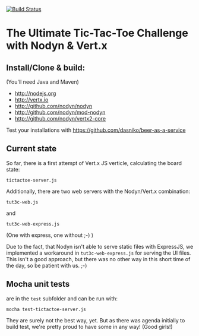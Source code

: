 [![Build Status](https://travis-ci.org/dasniko/tut3c-nodyn.svg?branch=master)](https://travis-ci.org/dasniko/tut3c-nodyn)
# The Ultimate Tic-Tac-Toe Challenge with Nodyn & Vert.x

## Install/Clone & build:

(You'll need Java and Maven)

- http://nodejs.org
- http://vertx.io
- http://github.com/nodyn/nodyn
- http://github.com/nodyn/mod-nodyn
- http://github.com/nodyn/vertx2-core

Test your installations with https://github.com/dasniko/beer-as-a-service

## Current state

So far, there is a first attempt of Vert.x JS verticle, calculating the board state:

    tictactoe-server.js

Additionally, there are two web servers with the Nodyn/Vert.x combination:

    tut3c-web.js

and

    tut3c-web-express.js

(One with express, one without ;-) )

Due to the fact, that Nodyn isn't able to serve static files with ExpressJS,
we implemented a workaround in `tut3c-web-express.js` for serving the UI files.
This isn't a good approach, but there was no other way in this short time of the day, so be patient with us. ;-)

## Mocha unit tests

are in the `test` subfolder and can be run with:

    mocha test-tictactoe-server.js

They are surely not the best way, yet. But as there was agenda initially to build test,
we're pretty proud to have some in any way! (Good girls!)
